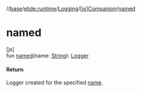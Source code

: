 //[base](../../../../index.md)/[elide.runtime](../../index.md)/[Logging](../index.md)/[[js]Companion](index.md)/[named](named.md)

# named

[js]\
fun [named](named.md)(name: [String](https://kotlinlang.org/api/latest/jvm/stdlib/kotlin/-string/index.html)): [Logger](../../../elide.runtime.js/-logger/index.md)

#### Return

Logger created for the specified [name](named.md).

